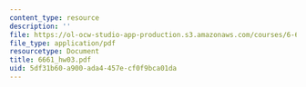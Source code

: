 ```yaml
---
content_type: resource
description: ''
file: https://ol-ocw-studio-app-production.s3.amazonaws.com/courses/6-661-receivers-antennas-and-signals-spring-2003/5df31b60a900ada4457ecf0f9bca01da_6661_hw03.pdf
file_type: application/pdf
resourcetype: Document
title: 6661_hw03.pdf
uid: 5df31b60-a900-ada4-457e-cf0f9bca01da
---
```

